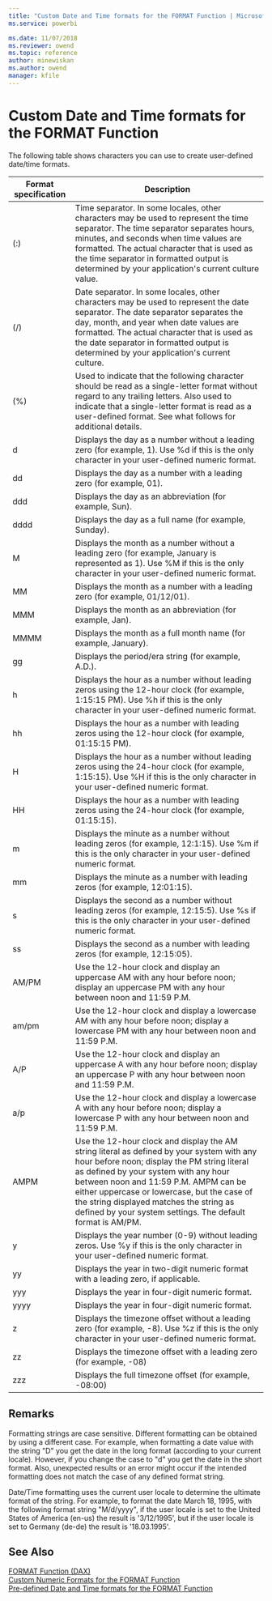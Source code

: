 ```yaml
---
title: "Custom Date and Time formats for the FORMAT Function | Microsoft Docs"
ms.service: powerbi 

ms.date: 11/07/2018
ms.reviewer: owend
ms.topic: reference
author: minewiskan
ms.author: owend
manager: kfile
---
```

# Custom Date and Time formats for the FORMAT Function
The following table shows characters you can use to create user-defined date/time formats.  
  
|Format specification|Description|  
|------------------------|---------------|  
|(:)|Time separator. In some locales, other characters may be used to represent the time separator. The time separator separates hours, minutes, and seconds when time values are formatted. The actual character that is used as the time separator in formatted output is determined by your application's current culture value.|  
|(/)|Date separator. In some locales, other characters may be used to represent the date separator. The date separator separates the day, month, and year when date values are formatted. The actual character that is used as the date separator in formatted output is determined by your application's current culture.|  
|(%)|Used to indicate that the following character should be read as a single-letter format without regard to any trailing letters. Also used to indicate that a single-letter format is read as a user-defined format. See what follows for additional details.|  
|d|Displays the day as a number without a leading zero (for example, 1). Use %d if this is the only character in your user-defined numeric format.|  
|dd|Displays the day as a number with a leading zero (for example, 01).|  
|ddd|Displays the day as an abbreviation (for example, Sun).|  
|dddd|Displays the day as a full name (for example, Sunday).|  
|M|Displays the month as a number without a leading zero (for example, January is represented as 1). Use %M if this is the only character in your user-defined numeric format.|  
|MM|Displays the month as a number with a leading zero (for example, 01/12/01).|  
|MMM|Displays the month as an abbreviation (for example, Jan).|  
|MMMM|Displays the month as a full month name (for example, January).|  
|gg|Displays the period/era string (for example, A.D.).|  
|h|Displays the hour as a number without leading zeros using the 12-hour clock (for example, 1:15:15 PM). Use %h if this is the only character in your user-defined numeric format.|  
|hh|Displays the hour as a number with leading zeros using the 12-hour clock (for example, 01:15:15 PM).|  
|H|Displays the hour as a number without leading zeros using the 24-hour clock (for example, 1:15:15). Use %H if this is the only character in your user-defined numeric format.|  
|HH|Displays the hour as a number with leading zeros using the 24-hour clock (for example, 01:15:15).|  
|m|Displays the minute as a number without leading zeros (for example, 12:1:15). Use %m if this is the only character in your user-defined numeric format.|  
|mm|Displays the minute as a number with leading zeros (for example, 12:01:15).|  
|s|Displays the second as a number without leading zeros (for example, 12:15:5). Use %s if this is the only character in your user-defined numeric format.|  
|ss|Displays the second as a number with leading zeros (for example, 12:15:05).|  
|AM/PM|Use the 12-hour clock and display an uppercase AM with any hour before noon; display an uppercase PM with any hour between noon and 11:59 P.M.|  
|am/pm|Use the 12-hour clock and display a lowercase AM with any hour before noon; display a lowercase PM with any hour between noon and 11:59 P.M.|
|A/P|	Use the 12-hour clock and display an uppercase A with any hour before noon; display an uppercase P with any hour between noon and 11:59 P.M.|
|a/p|Use the 12-hour clock and display a lowercase A with any hour before noon; display a lowercase P with any hour between noon and 11:59 P.M.|
|AMPM|Use the 12-hour clock and display the AM string literal as defined by your system with any hour before noon; display the PM string literal as defined by your system with any hour between noon and 11:59 P.M. AMPM can be either uppercase or lowercase, but the case of the string displayed matches the string as defined by your system settings. The default format is AM/PM.|  
|y|Displays the year number (0-9) without leading zeros. Use %y if this is the only character in your user-defined numeric format.|  
|yy|Displays the year in two-digit numeric format with a leading zero, if applicable.|  
|yyy|Displays the year in four-digit numeric format.|  
|yyyy|Displays the year in four-digit numeric format.|  
|z|Displays the timezone offset without a leading zero (for example, -8). Use %z if this is the only character in your user-defined numeric format.|  
|zz|Displays the timezone offset with a leading zero (for example, -08)|  
|zzz|Displays the full timezone offset (for example, -08:00)|  
  
## Remarks  
Formatting strings are case sensitive. Different formatting can be obtained by using a different case. For example, when formatting a date value with the string "D" you get the date in the long format (according to your current locale). However, if you change the case to "d" you get the date in the short format. Also, unexpected results or an error might occur if the intended formatting does not match the case of any defined format string.  
  
Date/Time formatting uses the current user locale to determine the ultimate format of the string. For example, to format the date March 18, 1995, with the following format string "M/d/yyyy", if the user locale is set to the United States of America (en-us) the result is '3/12/1995', but if the user locale is set to Germany (de-de) the result is '18.03.1995'.  
  
## See Also  
[FORMAT Function &#40;DAX&#41;](format-function-dax.md)  
[Custom Numeric Formats for the FORMAT Function](custom-numeric-formats-for-the-format-function.md)  
[Pre-defined Date and Time formats for the FORMAT Function](pre-defined-date-and-time-formats-for-the-format-function.md)  
  
